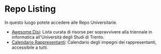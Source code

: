 # Repo Listing
In questo luogo potete accedere alle Repo Universitarie.

- [Awesome Disi](https://disi.tech/awesome-disi): Lista curata di risorse per sopravvivere alla triennale in informatica all'Università degli Studi di Trento. 
- [Calendario Rappresentanti](https://disi.tech/calendar): Calendario degli impegni dei rappresentanti, accessibile a tutti.
